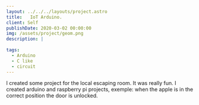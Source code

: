 ```yaml
---
layout: ../../../layouts/project.astro
title:   IoT Arduino.
client: Self
publishDate: 2020-03-02 00:00:00
img: /assets/project/geom.png
description: |
 
tags:
  - Arduino
  - C like
  - circuit
---
```


I created some project for the local escaping room. It was really fun. I created arduino and raspberry pi projects, exemple: when the apple is in the correct position the door is unlocked. 